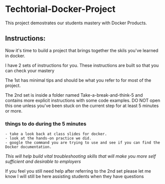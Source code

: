 # Techtorial-Docker-Project
This project demostrates our students mastery with Docker Products.

## Instructions:

Now it's time to build a project that brings together the skils you've learned in docker.

I have 2 sets of instructions for you. These instructions are built so that you can check your mastery

The 1st has minimal tips and should be what you refer to for most of the project.

The 2nd set is inside a folder named Take-a-break-and-think-5 and contains more explicit instructions with some code examples. DO NOT open this one unless you've been stuck on the current step for at least 5 minutes or more. 

### things to do during the 5 minutes
    - take a look back at class slides for docker.
    - look at the hands-on practice we did. 
    - google the command you are trying to use and see if you can find the Docker documentation.

*This will help build vital troubleshooting skills that will make you more self sufficient and desirable to employers*

If you feel you still need help after referring to the 2nd set please let me know I will still be here assisting students when they have questions